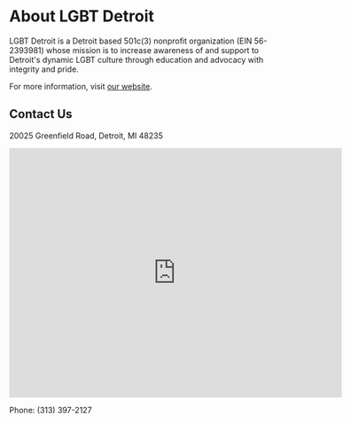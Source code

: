 # About LGBT Detroit

LGBT Detroit is a Detroit based 501c(3) nonprofit organization (EIN 56-2393981)
whose mission is to increase awareness of and support to Detroit's dynamic LGBT
culture through education and advocacy with integrity and pride.

For more information, visit [our website](https://www.lgbtdetroit.org/).

## Contact Us
20025 Greenfield Road, Detroit, MI 48235
<iframe src="https://www.google.com/maps/embed?pb=!1m18!1m12!1m3!1d2944.4291194609277!2d-83.20290178477258!3d42.43988497918161!2m3!1f0!2f0!3f0!3m2!1i1024!2i768!4f13.1!3m3!1m2!1s0x8824c970e3e67a59%3A0xfd9d9a70ff46632a!2s20025%20Greenfield%20Rd%2C%20Detroit%2C%20MI%2048235!5e0!3m2!1sen!2sus!4v1573756901148!5m2!1sen!2sus" width="600" height="450" frameborder="0" style="border:0;" allowfullscreen=""></iframe>

Phone: (313) 397-2127
